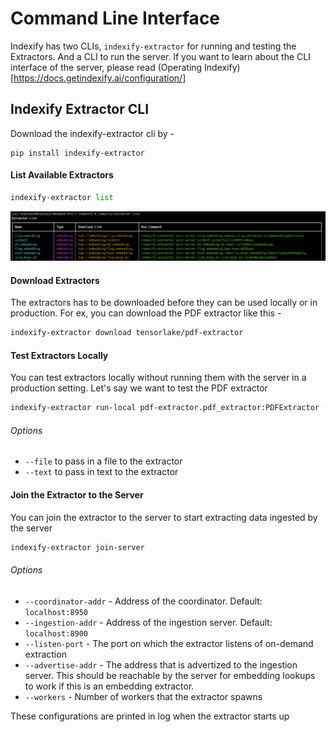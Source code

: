 # Command Line Interface

Indexify has two CLIs, `indexify-extractor` for running and testing the Extractors. And a CLI to run the server. If you want to learn about the CLI interface of the server, please read (Operating Indexify)[https://docs.getindexify.ai/configuration/]

## Indexify Extractor CLI

Download the indexify-extractor cli by -
```
pip install indexify-extractor
```

#### List Available Extractors
```python
indexify-extractor list
```
![Extractor List Photo](images/extractors_list.png)

#### Download Extractors
The extractors has to be downloaded before they can be used locally or in production. For ex, you can download the PDF extractor like this - 
```bash
indexify-extractor download tensorlake/pdf-extractor
```

#### Test Extractors Locally 
You can test extractors locally without running them with the server in a production setting.
Let's say we want to test the PDF extractor 

```bash
indexify-extractor run-local pdf-extractor.pdf_extractor:PDFExtractor --file /path/to/pdf
```

###### Options 
- `--file` to pass in a file to the extractor
- `--text` to pass in text to the extractor

#### Join the Extractor to the Server 
You can join the extractor to the server to start extracting data ingested by the server
```bash
indexify-extractor join-server
```
###### Options
- `--coordinator-addr` - Address of the coordinator. Default: `localhost:8950`
- `--ingestion-addr` - Address of the ingestion server. Default: `localhost:8900`
- `--listen-port` - The port on which the extractor listens of on-demand extraction
- `--advertise-addr` - The address that is advertized to the ingestion server. This should be reachable by the server for embedding lookups to work if this is an embedding extractor.
- `--workers` - Number of workers that the extractor spawns

These configurations are printed in log when the extractor starts up

